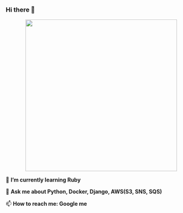 ### Hi there 👋
<center>
  <img src="https://github.com/TheDudeThatCode/TheDudeThatCode/blob/master/Assets/Developer.gif" width="400px">
</center>

🌱 **I’m currently learning Ruby**

💬 **Ask me about Python, Docker, Django, AWS(S3, SNS, SQS)**

📫 **How to reach me: Google me**


